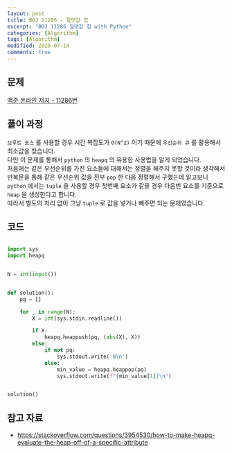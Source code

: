 ```yaml
---
layout: post
title: BOJ 11286 - 절댓값 힙
excerpt: "BOJ 11286 절댓값 힙 with Python"
categories: [Algorithm]
tags: [Algorithm]
modified: 2020-07-14
comments: true
---
```


## 문제
[백준 온라인 저지 - 11286번](https://www.acmicpc.net/problem/11286)


## 풀이 과정
`브루트 포스` 를 사용할 경우 시간 복잡도가 `O(N^2)` 이기 때문에 `우선순위 큐` 를 활용해서 최소값을 찾습니다. <br>
다만 이 문제를 통해서 `python` 의 `heapq` 의 유용한 사용법을 알게 되었습니다. <br>
처음에는 같은 우선순위를 가진 요소들에 대해서는 정렬을 해주지 못할 것이라 생각해서 반복문을 통해 같은 우선순위 값을 전부 `pop` 한 다음 정렬해서 구했는데 알고보니 `python` 에서는 `tuple` 을 사용할 경우 첫번째 요소가 같을 경우 다음번 요소를 기준으로 `heap` 을 생성한다고 합니다. <br>
따라서 별도의 처리 없이 그냥 `tuple` 로 값을 넣거나 빼주면 되는 문제였습니다. <br>


## 코드

~~~ python

import sys
import heapq


N = int(input())


def solution():
    pq = []

    for _ in range(N):
        X = int(sys.stdin.readline())

        if X:
            heapq.heappush(pq, (abs(X), X))
        else:
            if not pq:
                sys.stdout.write('0\n')
            else:
                min_value = heapq.heappop(pq)
                sys.stdout.write(f"{min_value[1]}\n")


solution()

~~~

## 참고 자료
* https://stackoverflow.com/questions/3954530/how-to-make-heapq-evaluate-the-heap-off-of-a-specific-attribute